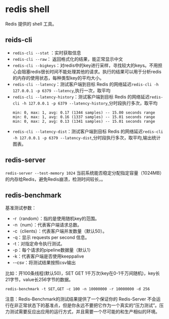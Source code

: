 # redis shell

Redis 提供的 shell 工具。

## reids-cli

- `redis-cli --stat` ：实时获取信息
- `redis-cli --raw`： 返回格式化的结果，能正常显示中文
- `redis-cli --bigkeys`：对redis中的key进行采样，寻找较大的keys。不用担心会阻塞redis很长时间不能处理其他的请求。执行的结果可以用于分析redis的内存的使用状态，每种类型key的平均大小。
- `redis-cli --latency`：测试客户端到目标 Redis 的网络延迟`redis-cli -h 127.0.0.1 -p 6379 --latency`,执行一次，取平均
- `redis-cli --latency-history`：测试客户端到目标 Redis 的网络延迟`redis-cli -h 127.0.0.1 -p 6379 --latency-history`,分时段执行多次，取平均
    ```
    min: 0, max: 1, avg: 0.17 (1344 samples) -- 15.00 seconds range
    min: 0, max: 1, avg: 0.16 (1337 samples) -- 15.01 seconds range
    min: 0, max: 2, avg: 0.13 (1341 samples) -- 15.01 seconds range
    ```
- `redis-cli --latency-dist`：测试客户端到目标 Redis 的网络延迟`redis-cli -h 127.0.0.1 -p 6379 --latency-dist`,分时段执行多次，取平均,输出统计图表。

## redis-server

`redis-server --test-memory 1024` 当前系统能否稳定分配指定容量（1024MB）的内存给Redis，避免Redis崩溃，检测时间较长，。

## redis-benchmark

基准测试参数：

- -r（random）：指的是使用随机key的范围。
- -n（num）：代表客户端请求总数。
- -c（clients）：代表客户端并发数量（默认50）。
- -q：显示 requests per second 信息。
- -t：对指定命令执行测试。
- -p：每个请求的pipeline数据量（默认1）
- -k：代表客户端是否使用keeppalive
- --csv：将测试结果按照csv输出

比如：开100条线程(默认50)，SET GET 1千万次(key在0-1千万间随机)，key长21字节，value长256字节的数据。

```shell
redis-benchmark -t SET,GET -c 100 -n 10000000 -r 10000000 -d 256
```

注意：Redis-Benchmark的测试结果提供了一个保证你的 Redis-Server 不会运行在非正常状态下的基准点，但是你永远不要把它作为一个真实的“压力测试”。压力测试需要反应出应用的运行方式，并且需要一个尽可能的和生产相似的环境。
